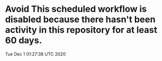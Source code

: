 # Avoid This scheduled workflow is disabled because there hasn't been activity in this repository for at least 60 days.
Tue Dec  1 01:27:38 UTC 2020
